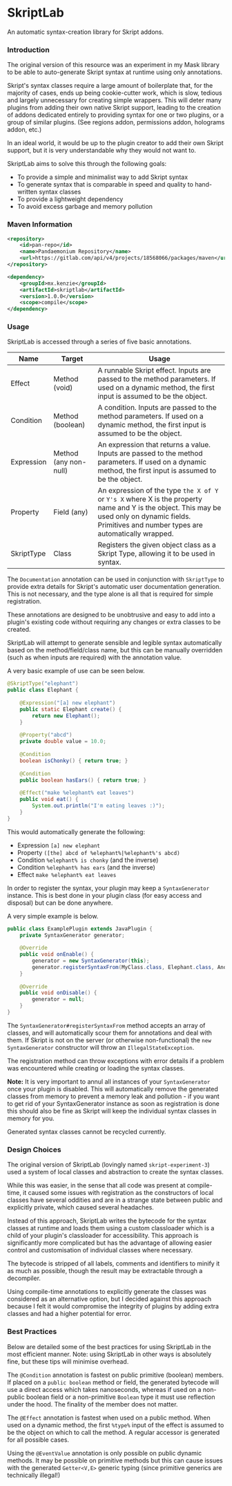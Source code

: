 SkriptLab
=====

An automatic syntax-creation library for Skript addons.

### Introduction

The original version of this resource was an experiment in my Mask library to be able to auto-generate Skript syntax at runtime using only annotations.

Skript's syntax classes require a large amount of boilerplate that, for the majority of cases, ends up being cookie-cutter work, which is slow, tedious and largely unnecessary for creating simple wrappers.
This will deter many plugins from adding their own native Skript support, leading to the creation of addons dedicated entirely to providing syntax for one or two plugins, or a group of similar plugins. (See regions addon, permissions addon, holograms addon, etc.)

In an ideal world, it would be up to the plugin creator to add their own Skript support, but it is very understandable why they would not want to.

SkriptLab aims to solve this through the following goals:
 - To provide a simple and minimalist way to add Skript syntax
 - To generate syntax that is comparable in speed and quality to hand-written syntax classes
 - To provide a lightweight dependency
 - To avoid excess garbage and memory pollution

### Maven Information

```xml
<repository>
    <id>pan-repo</id>
    <name>Pandaemonium Repository</name>
    <url>https://gitlab.com/api/v4/projects/18568066/packages/maven</url>
</repository>
``` 

```xml
<dependency>
    <groupId>mx.kenzie</groupId>
    <artifactId>skriptlab</artifactId>
    <version>1.0.0</version>
    <scope>compile</scope>
</dependency>
```

### Usage

SkriptLab is accessed through a series of five basic annotations.

|Name|Target|Usage|
|----|------|-----|
|Effect|Method (void)|A runnable Skript effect. Inputs are passed to the method parameters. If used on a dynamic method, the first input is assumed to be the object.|
|Condition|Method (boolean)|A condition. Inputs are passed to the method parameters. If used on a dynamic method, the first input is assumed to be the object.|
|Expression|Method (any non-null)|An expression that returns a value. Inputs are passed to the method parameters. If used on a dynamic method, the first input is assumed to be the object.|
|Property|Field (any)|An expression of the type `the X of Y` or `Y's X` where X is the property name and Y is the object. This may be used only on dynamic fields. Primitives and number types are automatically wrapped.|
|SkriptType|Class|Registers the given object class as a Skript Type, allowing it to be used in syntax.|

The `Documentation` annotation can be used in conjunction with `SkriptType` to provide extra details for Skript's automatic user documentation generation. This is not necessary, and the type alone is all that is required for simple registration. 

These annotations are designed to be unobtrusive and easy to add into a plugin's existing code without requiring any changes or extra classes to be created.

SkriptLab will attempt to generate sensible and legible syntax automatically based on the method/field/class name, but this can be manually overridden (such as when inputs are required) with the annotation value.

A very basic example of use can be seen below.

```java
@SkriptType("elephant")
public class Elephant {
    
    @Expression("[a] new elephant")
    public static Elephant create() {
        return new Elephant();
    }
    
    @Property("abcd")
    private double value = 10.0;
    
    @Condition
    boolean isChonky() { return true; }
    
    @Condition
    public boolean hasEars() { return true; }
    
    @Effect("make %elephant% eat leaves")
    public void eat() {
        System.out.println("I'm eating leaves :)");
    }
}
```

This would automatically generate the following:
 - Expression `[a] new elephant`
 - Property `([the] abcd of %elephant%|%elephant%'s abcd)`
 - Condition `%elephant% is chonky` (and the inverse)
 - Condition `%elephant% has ears` (and the inverse)
 - Effect `make %elephant% eat leaves`

In order to register the syntax, your plugin may keep a `SyntaxGenerator` instance. This is best done in your plugin class (for easy access and disposal) but can be done anywhere.

A very simple example is below.

```java
public class ExamplePlugin extends JavaPlugin {
    private SyntaxGenerator generator;
    
    @Override
    public void onEnable() {
        generator = new SyntaxGenerator(this);
        generator.registerSyntaxFrom(MyClass.class, Elephant.class, AnotherClass.class);
    }
    
    @Override
    public void onDisable() {
        generator = null;
    }
}
```

The `SyntaxGenerator#registerSyntaxFrom` method accepts an array of classes, and will automatically scour them for annotations and deal with them.
If Skript is not on the server (or otherwise non-functional) the `new SyntaxGenerator` constructor will throw an `IllegalStateException`.

The registration method can throw exceptions with error details if a problem was encountered while creating or loading the syntax classes.

**Note:** It is very important to annul all instances of your `SyntaxGenerator` once your plugin is disabled. This will automatically remove the generated classes from memory to prevent a memory leak and pollution - if you want to get rid of your SyntaxGenerator instance as soon as registration is done this should also be fine as Skript will keep the individual syntax classes in memory for you.

Generated syntax classes cannot be recycled currently.

### Design Choices

The original version of SkriptLab (lovingly named `skript-experiment-3`) used a system of local classes and abstraction to create the syntax classes.

While this was easier, in the sense that all code was present at compile-time, it caused some issues with registration as the constructors of local classes have several oddities and are in a strange state between public and explicitly private, which caused several headaches.

Instead of this approach, SkriptLab writes the bytecode for the syntax classes at runtime and loads them using a custom classloader which is a child of your plugin's classloader for accessibility.
This approach is significantly more complicated but has the advantage of allowing easier control and customisation of individual classes where necessary.

The bytecode is stripped of all labels, comments and identifiers to minify it as much as possible, though the result may be extractable through a decompiler.

Using compile-time annotations to explicitly generate the classes was considered as an alternative option, but I decided against this approach because I felt it would compromise the integrity of plugins by adding extra classes and had a higher potential for error.

### Best Practices

Below are detailed some of the best practices for using SkriptLab in the most efficient manner. Note: using SkriptLab in other ways is absolutely fine, but these tips will minimise overhead.

The `@Condition` annotation is fastest on public primitive (boolean) members. If placed on a `public boolean` method or field, the generated bytecode will use a direct access which takes nanoseconds, whereas if used on a non-public boolean field or a non-primitive `Boolean` type it must use reflection under the hood. The finality of the member does not matter.

The `@Effect` annotation is fastest when used on a public method. When used on a dynamic method, the first `%type%` input of the effect is assumed to be the object on which to call the method. A regular accessor is generated for all possible cases.

Using the `@EventValue` annotation is only possible on public dynamic methods. It may be possible on primitive methods but this can cause issues with the generated `Getter<V,E>` generic typing (since primitive generics are technically illegal!)
